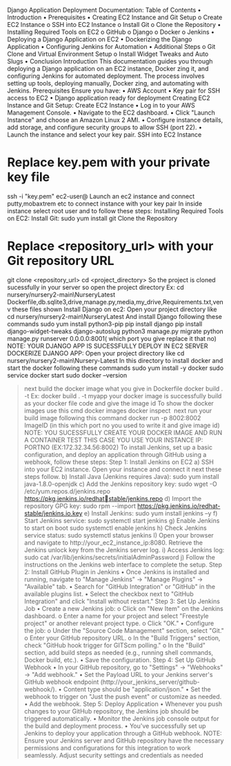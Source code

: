
Django Application Deployment Documentation:
Table of Contents
• Introduction
• Prerequisites
• Creating EC2 Instance and Git Setup
o Create EC2 Instance
o SSH into EC2 Instance
o Install Git
o Clone the Repository
• Installing Required Tools on EC2
o GitHub
o Django
o Docker
o Jenkins
• Deploying a Django Application on EC2
• Dockerizing the Django Application
• Configuring Jenkins for Automation
• Additional Steps
o Git Clone and Virtual Environment Setup
o Install Widget Tweaks and Auto Slugs
• Conclusion
Introduction
This documentation guides you through deploying a Django application on an EC2 instance, 
Docker zing it, and configuring Jenkins for automated deployment. The process involves 
setting up tools, deploying manually, Docker zing, and automating with Jenkins.
Prerequisites
Ensure you have:
• AWS Account
• Key pair for SSH access to EC2
• Django application ready for deployment
Creating EC2 Instance and Git Setup:
Create EC2 Instance
• Log in to your AWS Management Console.
• Navigate to the EC2 dashboard.
• Click "Launch Instance" and choose an Amazon Linux 2 AMI.
• Configure instance details, add storage, and configure security groups to allow SSH (port 
22).
• Launch the instance and select your key pair.
SSH into EC2 Instance
# Replace key.pem with your private key file
ssh -i "key.pem" ec2-user@<your-ec2-ip>
Launch an ec2 instance and connect putty,mobaxtrem etc to connect instance with your key pair
In inside instance select root user and to follow these steps:
Installing Required Tools on EC2:
Install Git:
sudo yum install git
Clone the Repository
# Replace <repository_url> with your Git repository URL
git clone <repository_url>
cd <project_directory>
So the project is cloned sucessfully in your server so open the project directory
Ex: cd nursery/nursery2-main\NurseryLatest
Dockerfile,db.sqlite3,drive,manage.py,media,my_drive,Requirements.txt,venv
these files shown
Install Django on ec2:
Open your project directory like cd nursery/nursery2-main\NurseryLatest
And install Django following these commands
sudo yum install python3-pip
pip install django
pip install django-widget-tweaks django-autoslug
python3 manage.py migrate
python manage.py runserver 0.0.0.0:8001( which port you give replace it that no)
NOTE: YOUR DJANGO APP IS SUCESSFULLY DEPLOY IN EC2 SERVER
DOCKERIZE DJANGO APP:
Open your project directory like cd nursery/nursery2-main\Nursery-Latest
In this directory to install docker and start the docker following these commands
sudo yum install -y docker
sudo service docker start
sudo docker –version
> next build the docker image what you give in Dockerfile
docker build . -t <give any name>
Ex: docker build . -t myapp 
> your docker image is successfully build as your docker file code and give the image id
To show the docker images use this cmd
docker images
docker inspect <image name>
> next run your build image following this command
docker run -p 8002:8002 ImageID (in this which port no you used to write it and give image 
id)
NOTE: YOU SUCESSFULLY CREATE YOUR DOCKER IMAGE AND RUN A CONTAINER
>TEST THIS CASE YOU USE YOUR INSTANCE IP: PORTNO (EX:172.32.34.56:8002)
To install Jenkins, set up a basic configuration, and deploy an application through GitHub 
using a webhook, follow these steps:
Step 1: Install Jenkins on EC2
a) SSH into your EC2 instance. Open your instance and connect it next these steps 
follow.
b) Install Java (Jenkins requires Java):
sudo yum install java-1.8.0-openjdk
c) Add the Jenkins repository key:
sudo wget -O /etc/yum.repos.d/jenkins.repo https://pkg.jenkins.io/redhatstable/jenkins.repo
d) Import the repository GPG key:
sudo rpm --import https://pkg.jenkins.io/redhat-stable/jenkins.io.key
e) Install Jenkins:
sudo yum install jenkins –y
f) Start Jenkins service:
sudo systemctl start jenkins
g) Enable Jenkins to start on boot
sudo systemctl enable jenkins
h) Check Jenkins service status:
sudo systemctl status jenkins
I) Open your browser and navigate to http://your_ec2_instance_ip:8080. Retrieve 
the Jenkins unlock key from the Jenkins server log.
i) Access Jenkins log:
sudo cat /var/lib/jenkins/secrets/initialAdminPassword
j) Follow the instructions on the Jenkins web interface to complete the setup.
Step 2: Install GitHub Plugin in Jenkins
• Once Jenkins is installed and running, navigate to "Manage Jenkins" -> "Manage Plugins" -> 
"Available" tab.
• Search for "GitHub Integration" or "GitHub" in the available plugins list.
• Select the checkbox next to "GitHub Integration" and click "Install without restart."
Step 3: Set Up Jenkins Job
• Create a new Jenkins job:
o Click on "New Item" on the Jenkins dashboard.
o Enter a name for your project and select "Freestyle project" or another relevant project 
type.
o Click "OK."
• Configure the job:
o Under the "Source Code Management" section, select "Git."
o Enter your GitHub repository URL.
o In the "Build Triggers" section, check "GitHub hook trigger for GITScm polling."
o In the "Build" section, add build steps as needed (e.g., running shell commands, Docker 
build, etc.).
• Save the configuration.
Step 4: Set Up GitHub Webhook
• In your GitHub repository, go to "Settings" -> "Webhooks" -> "Add webhook."
• Set the Payload URL to your Jenkins server's GitHub webhook endpoint 
(http://your_jenkins_server/github-webhook/).
• Content type should be "application/json."
• Set the webhook to trigger on "Just the push event" or customize as needed.
• Add the webhook.
Step 5: Deploy Application
• Whenever you push changes to your GitHub repository, the Jenkins job should be triggered 
automatically.
• Monitor the Jenkins job console output for the build and deployment process.
• You've successfully set up Jenkins to deploy your application through a GitHub webhook.
NOTE: Ensure your Jenkins server and GitHub repository have the necessary permissions and 
configurations for this integration to work seamlessly. Adjust security settings and credentials as 
needed
